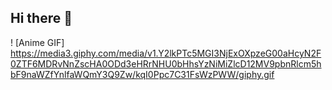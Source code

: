 ## Hi there 👋
! [Anime GIF] https://media3.giphy.com/media/v1.Y2lkPTc5MGI3NjExOXpzeG00aHcyN2F0ZTF6MDRvNnZscHA0ODd3eHRrNHU0bHhsYzNiMiZlcD12MV9pbnRlcm5hbF9naWZfYnlfaWQmY3Q9Zw/kqI0Ppc7C31FsWzPWW/giphy.gif
